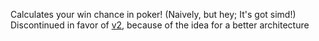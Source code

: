 Calculates your win chance in poker! (Naively, but hey; It's got simd!)
Discontinued in favor of [v2](https://github.com/jullanggit/poker_bot_v2), because of the idea for a better architecture
